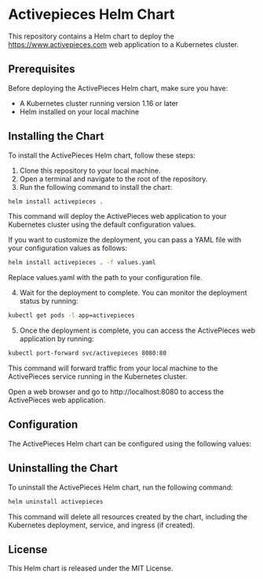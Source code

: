 # Activepieces Helm Chart

This repository contains a Helm chart to deploy the https://www.activepieces.com web application to a Kubernetes cluster.

## Prerequisites

Before deploying the ActivePieces Helm chart, make sure you have:

- A Kubernetes cluster running version 1.16 or later
- Helm installed on your local machine

## Installing the Chart

To install the ActivePieces Helm chart, follow these steps:

1. Clone this repository to your local machine.
2. Open a terminal and navigate to the root of the repository.
3. Run the following command to install the chart:

```sh
helm install activepieces .
```

This command will deploy the ActivePieces web application to your Kubernetes cluster using the default configuration values.

If you want to customize the deployment, you can pass a YAML file with your configuration values as follows:

```sh
helm install activepieces . -f values.yaml
```

Replace values.yaml with the path to your configuration file.

4. Wait for the deployment to complete. You can monitor the deployment status by running:

```sh
kubectl get pods -l app=activepieces
```

5. Once the deployment is complete, you can access the ActivePieces web application by running:

```sh
kubectl port-forward svc/activepieces 8080:80
```

This command will forward traffic from your local machine to the ActivePieces service running in the Kubernetes cluster.

Open a web browser and go to http://localhost:8080 to access the ActivePieces web application.

## Configuration

The ActivePieces Helm chart can be configured using the following values:

## Uninstalling the Chart

To uninstall the ActivePieces Helm chart, run the following command:

```sh
helm uninstall activepieces
```

This command will delete all resources created by the chart, including the Kubernetes deployment, service, and ingress (if created).


## License

This Helm chart is released under the MIT License.
